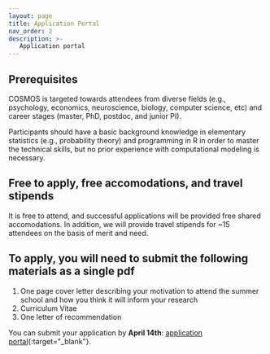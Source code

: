 ```yaml
---
layout: page
title: Application Portal
nav_order: 2
description: >-
   Application portal
---
```



## Prerequisites
COSMOS is targeted towards attendees from diverse fields (e.g., psychology, economics, neuroscience, biology, computer science, etc) and career stages (master, PhD, postdoc, and junior PI). 

Participants should have a basic background knowledge in elementary statistics (e.g., probability theory) and programming in R in order to master the technical skills, but no prior experience with computational modeling is necessary.

## Free to apply, free accomodations, and travel stipends
It is free to attend, and successful applications will be provided free shared accomodations. In addition, we will provide travel stipends for ~15 attendees on the basis of merit and need.  

## To apply, you will need to submit the following materials as a single pdf

1. One page cover letter describing your motivation to attend the summer school and how you think it will inform your research
1. Curriculum Vitae 
1. One letter of recommendation

You can submit your application by **April 14th**: [application portal](https://my.forms.app/form/64021072090187c47423a060){:target="_blank"}.
